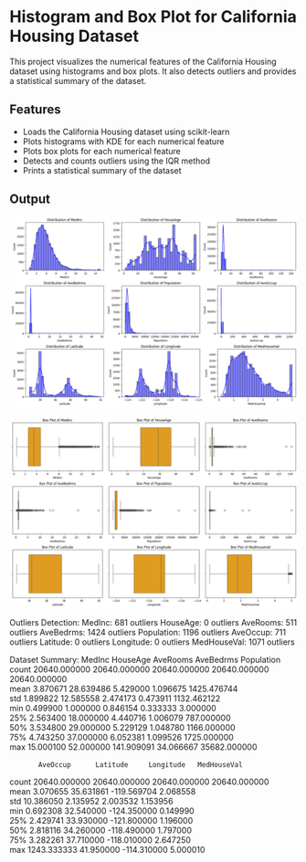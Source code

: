 # Histogram and Box Plot for California Housing Dataset

This project visualizes the numerical features of the California Housing dataset using histograms and box plots. It also detects outliers and provides a statistical summary of the dataset.

## Features

- Loads the California Housing dataset using scikit-learn
- Plots histograms with KDE for each numerical feature
- Plots box plots for each numerical feature
- Detects and counts outliers using the IQR method
- Prints a statistical summary of the dataset

## Output

![alt text](image.png)


![alt text](image-1.png)


Outliers Detection:
MedInc: 681 outliers
HouseAge: 0 outliers
AveRooms: 511 outliers
AveBedrms: 1424 outliers
Population: 1196 outliers
AveOccup: 711 outliers
Latitude: 0 outliers
Longitude: 0 outliers
MedHouseVal: 1071 outliers

Dataset Summary:
             MedInc      HouseAge      AveRooms     AveBedrms    Population  \
count  20640.000000  20640.000000  20640.000000  20640.000000  20640.000000   
mean       3.870671     28.639486      5.429000      1.096675   1425.476744   
std        1.899822     12.585558      2.474173      0.473911   1132.462122   
min        0.499900      1.000000      0.846154      0.333333      3.000000   
25%        2.563400     18.000000      4.440716      1.006079    787.000000   
50%        3.534800     29.000000      5.229129      1.048780   1166.000000   
75%        4.743250     37.000000      6.052381      1.099526   1725.000000   
max       15.000100     52.000000    141.909091     34.066667  35682.000000   

           AveOccup      Latitude     Longitude   MedHouseVal  
count  20640.000000  20640.000000  20640.000000  20640.000000  
mean       3.070655     35.631861   -119.569704      2.068558  
std       10.386050      2.135952      2.003532      1.153956  
min        0.692308     32.540000   -124.350000      0.149990  
25%        2.429741     33.930000   -121.800000      1.196000  
50%        2.818116     34.260000   -118.490000      1.797000  
75%        3.282261     37.710000   -118.010000      2.647250  
max     1243.333333     41.950000   -114.310000      5.000010  